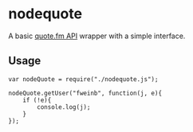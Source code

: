 nodequote
=========

A basic [quote.fm API](http://quote.fm/labs "quote.fm API") wrapper with a simple interface. 

## Usage ##
```
var nodeQuote = require("./nodequote.js");

nodeQuote.getUser("fweinb", function(j, e){
	if (!e){
		console.log(j);
	}
});
```

